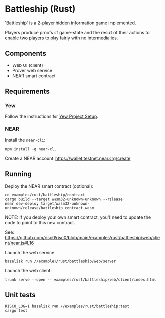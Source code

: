 # Battleship (Rust)

'Battleship' is a 2-player hidden information game implemented.

Players produce proofs of game-state and the result of their actions to enable
two players to play fairly with no intermediaries.

## Components

* Web UI (client)
* Prover web service
* NEAR smart contract

## Requirements

### Yew

Follow the instructions for [Yew Project Setup](https://yew.rs/docs/getting-started/introduction).

### NEAR

Install the `near-cli`:
```
npm install -g near-cli
```

Create a NEAR account: https://wallet.testnet.near.org/create

## Running

Deploy the NEAR smart contract (optional):
```
cd examples/rust/battleship/contract
cargo build --target wasm32-unknown-unknown --release
near dev-deploy target/wasm32-unknown-unknown/release/battleship_contract.wasm
```

NOTE: If you deploy your own smart contract, you'll need to update the code to point to this new contract.

See: https://github.com/risc0/risc0/blob/main/examples/rust/battleship/web/client/near.js#L16

Launch the web service:
```
bazelisk run //examples/rust/battleship/web/server
```

Launch the web client:
```
trunk serve --open -- examples/rust/battleship/web/client/index.html
```

## Unit tests

```
RISC0_LOG=1 bazelisk run //examples/rust/battleship:test
cargo test
```
